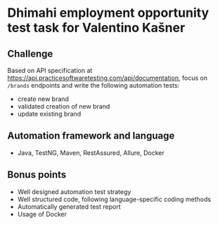 # Dhimahi employment opportunity test task for Valentino Kašner

## Challenge

Based on API specification at https://api.practicesoftwaretesting.com/api/documentation, focus on `/brands` endpoints and write the following automation tests:
* create new brand
* validated creation of new brand
* update existing brand

## Automation framework and language
* Java, TestNG, Maven, RestAssured, Allure, Docker

## Bonus points
* Well designed automation test strategy
* Well structured code, following language-specific coding methods
* Automatically generated test report
* Usage of Docker
